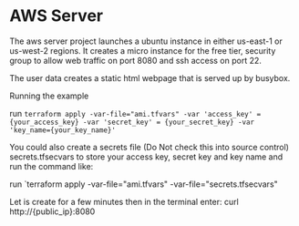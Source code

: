 # AWS Server

The aws server project launches a ubuntu instance in either us-east-1 or us-west-2 regions. It creates a micro instance for the free tier, security group to allow web traffic on port 8080 and ssh access on port 22.

The user data creates a static html webpage that is served up by busybox.


Running the example

run `terraform apply -var-file="ami.tfvars" -var 'access_key' = {your_access_key} -var 'secret_key' = {your_secret_key} -var 'key_name={your_key_name}'` 

You could also create a secrets file (Do Not check this into source control) secrets.tfsecvars to store your access key, secret key and key name and run the command like:

run `terraform apply -var-file="ami.tfvars" -var-file="secrets.tfsecvars" 

Let is create for a few minutes then in the terminal enter: curl http://{public_ip}:8080
